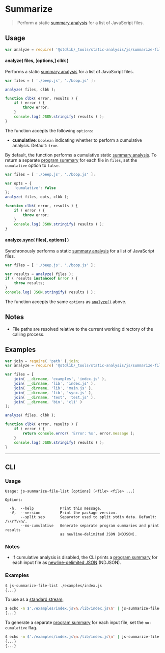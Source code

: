 # Summarize

> Perform a static [summary analysis][@stdlib/_tools/static-analysis/js/incr/program-summary] for a list of JavaScript files.

<!-- Section to include introductory text. Make sure to keep an empty line after the intro `section` element and another before the `/section` close. -->

<section class="intro">

</section>

<!-- /.intro -->

<!-- Package usage documentation. -->

<section class="usage">

## Usage

```javascript
var analyze = require( '@stdlib/_tools/static-analysis/js/summarize-file-list' );
```

<a name="analyze-async"></a>

#### analyze( files, \[options,] clbk )

Performs a static [summary analysis][@stdlib/_tools/static-analysis/js/incr/program-summary] for a list of JavaScript files.

```javascript
var files = [ './beep.js', './boop.js' ];

analyze( files, clbk );

function clbk( error, results ) {
    if ( error ) {
        throw error;
    }
    console.log( JSON.stringify( results ) );
}
```

The function accepts the following `options`:

-   **cumulative**: `boolean` indicating whether to perform a cumulative analysis. Default: `true`.

By default, the function performs a cumulative static [summary analysis][@stdlib/_tools/static-analysis/js/incr/program-summary]. To return a separate [program summary][@stdlib/_tools/static-analysis/js/program-summary] for each file in `files`, set the `cumulative` option to `false`.

```javascript
var files = [ './beep.js', './boop.js' ];

var opts = {
    'cumulative': false
};
analyze( files, opts, clbk );

function clbk( error, results ) {
    if ( error ) {
        throw error;
    }
    console.log( JSON.stringify( results ) );
}
```

#### analyze.sync( files\[, options] )

Synchronously performs a static [summary analysis][@stdlib/_tools/static-analysis/js/incr/program-summary] for a list of JavaScript files.

```javascript
var files = [ './beep.js', './boop.js' ];

var results = analyze( files );
if ( results instanceof Error ) {
    throw results;
}
console.log( JSON.stringify( results ) );
```

The function accepts the same `options` as [`analyze()`](#analyze-async) above.

</section>

<!-- /.usage -->

<!-- Package usage notes. Make sure to keep an empty line after the `section` element and another before the `/section` close. -->

<section class="notes">

## Notes

-   File paths are resolved relative to the current working directory of the calling process.

</section>

<!-- /.notes -->

<!-- Package usage examples. -->

<section class="examples">

## Examples

```javascript
var join = require( 'path' ).join;
var analyze = require( '@stdlib/_tools/static-analysis/js/summarize-file-list' );

var files = [
    join( __dirname, 'examples', 'index.js' ),
    join( __dirname, 'lib', 'index.js' ),
    join( __dirname, 'lib', 'main.js' ),
    join( __dirname, 'lib', 'sync.js' ),
    join( __dirname, 'test', 'test.js' ),
    join( __dirname, 'bin', 'cli' )
];

analyze( files, clbk );

function clbk( error, results ) {
    if ( error ) {
        return console.error( 'Error: %s', error.message );
    }
    console.log( JSON.stringify( results ) );
}
```

</section>

<!-- /.examples -->

<!-- Section for describing a command-line interface. -->

* * *

<section class="cli">

## CLI

<!-- CLI usage documentation. -->

<section class="usage">

### Usage

```text
Usage: js-summarize-file-list [options] [<file> <file> ...]

Options:

  -h,  --help            Print this message.
  -V,  --version         Print the package version.
       --split sep       Separator used to split stdin data. Default: /\\r?\\n/.
       --no-cumulative   Generate separate program summaries and print results
                         as newline-delimited JSON (NDJSON).
```

</section>

<!-- /.usage -->

<!-- CLI usage notes. Make sure to keep an empty line after the `section` element and another before the `/section` close. -->

<section class="notes">

### Notes

-   If cumulative analysis is disabled, the CLI prints a [program summary][@stdlib/_tools/static-analysis/js/program-summary] for each input file as [newline-delimited JSON][ndjson] (NDJSON).

</section>

<!-- /.notes -->

<!-- CLI usage examples. -->

<section class="examples">

### Examples

```bash
$ js-summarize-file-list ./examples/index.js
{...}
```

To use as a [standard stream][standard-streams],

```bash
$ echo -n $'./examples/index.js\n./lib/index.js\n' | js-summarize-file-list
{...}
```

To generate a separate [program summary][@stdlib/_tools/static-analysis/js/program-summary] for each input file, set the `no-cumulative` flag.

```bash
$ echo -n $'./examples/index.js\n./lib/index.js\n' | js-summarize-file-list --no-cumulative
{...}
{...}
```

</section>

<!-- /.examples -->

</section>

<!-- /.cli -->

<!-- Section to include cited references. If references are included, add a horizontal rule *before* the section. Make sure to keep an empty line after the `section` element and another before the `/section` close. -->

<section class="references">

</section>

<!-- /.references -->

<!-- Section for all links. Make sure to keep an empty line after the `section` element and another before the `/section` close. -->

<section class="links">

[@stdlib/_tools/static-analysis/js/incr/program-summary]: https://github.com/stdlib-js/stdlib

[@stdlib/_tools/static-analysis/js/program-summary]: https://github.com/stdlib-js/stdlib

[ndjson]: http://specs.frictionlessdata.io/ndjson/

[standard-streams]: https://en.wikipedia.org/wiki/Standard_streams

</section>

<!-- /.links -->
